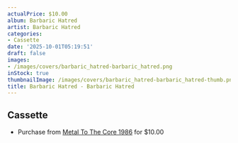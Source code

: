 ```yaml
---
actualPrice: $10.00
album: Barbaric Hatred
artist: Barbaric Hatred
categories:
- Cassette
date: '2025-10-01T05:19:51'
draft: false
images:
- /images/covers/barbaric_hatred-barbaric_hatred.png
inStock: true
thumbnailImage: /images/covers/barbaric_hatred-barbaric_hatred-thumb.png
title: Barbaric Hatred - Barbaric Hatred
---
```


## Cassette
* Purchase from [Metal To The Core 1986](https://metaltothecore1986.com/shop/barbaric-hatred-barbaric-hatred-cassette/) for $10.00

